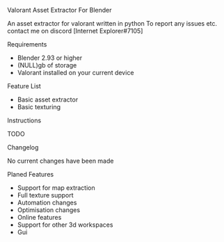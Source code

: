 Valorant Asset Extractor For Blender

An asset extractor for valorant written in python 
To report any issues etc. contact me on discord [Internet Explorer#7105]

Requirements

- Blender 2.93 or higher
- (NULL)gb of storage
- Valorant installed on your current device 

Feature List

- Basic asset extractor
- Basic texturing

Instructions

TODO

Changelog

No current changes have been made

Planed Features

- Support for map extraction
- Full texture support
- Automation changes
- Optimisation changes
- Online features
- Support for other 3d workspaces
- Gui
